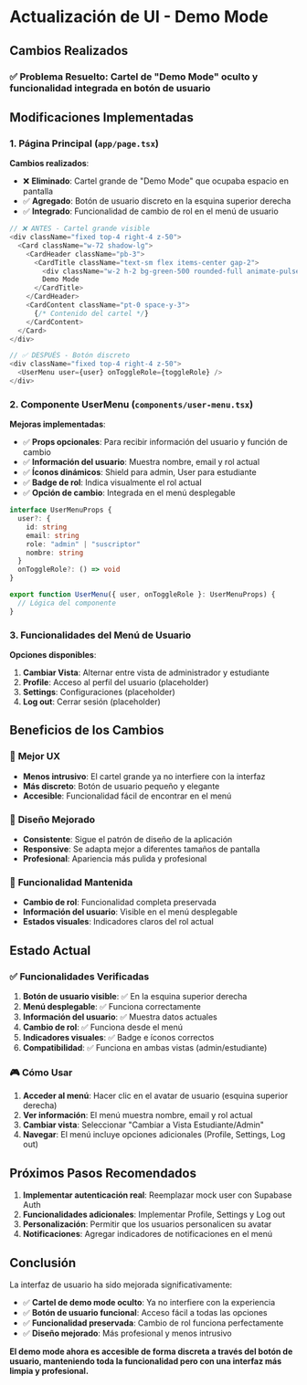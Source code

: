 # Actualización de UI - Demo Mode

## Cambios Realizados

### ✅ **Problema Resuelto**: Cartel de "Demo Mode" oculto y funcionalidad integrada en botón de usuario

## Modificaciones Implementadas

### 1. Página Principal (`app/page.tsx`)

**Cambios realizados**:
- ❌ **Eliminado**: Cartel grande de "Demo Mode" que ocupaba espacio en pantalla
- ✅ **Agregado**: Botón de usuario discreto en la esquina superior derecha
- ✅ **Integrado**: Funcionalidad de cambio de rol en el menú de usuario

```typescript
// ❌ ANTES - Cartel grande visible
<div className="fixed top-4 right-4 z-50">
  <Card className="w-72 shadow-lg">
    <CardHeader className="pb-3">
      <CardTitle className="text-sm flex items-center gap-2">
        <div className="w-2 h-2 bg-green-500 rounded-full animate-pulse"></div>
        Demo Mode
      </CardTitle>
    </CardHeader>
    <CardContent className="pt-0 space-y-3">
      {/* Contenido del cartel */}
    </CardContent>
  </Card>
</div>

// ✅ DESPUÉS - Botón discreto
<div className="fixed top-4 right-4 z-50">
  <UserMenu user={user} onToggleRole={toggleRole} />
</div>
```

### 2. Componente UserMenu (`components/user-menu.tsx`)

**Mejoras implementadas**:
- ✅ **Props opcionales**: Para recibir información del usuario y función de cambio
- ✅ **Información del usuario**: Muestra nombre, email y rol actual
- ✅ **Íconos dinámicos**: Shield para admin, User para estudiante
- ✅ **Badge de rol**: Indica visualmente el rol actual
- ✅ **Opción de cambio**: Integrada en el menú desplegable

```typescript
interface UserMenuProps {
  user?: {
    id: string
    email: string
    role: "admin" | "suscriptor"
    nombre: string
  }
  onToggleRole?: () => void
}

export function UserMenu({ user, onToggleRole }: UserMenuProps) {
  // Lógica del componente
}
```

### 3. Funcionalidades del Menú de Usuario

**Opciones disponibles**:
1. **Cambiar Vista**: Alternar entre vista de administrador y estudiante
2. **Profile**: Acceso al perfil del usuario (placeholder)
3. **Settings**: Configuraciones (placeholder)
4. **Log out**: Cerrar sesión (placeholder)

## Beneficios de los Cambios

### 🎯 **Mejor UX**
- **Menos intrusivo**: El cartel grande ya no interfiere con la interfaz
- **Más discreto**: Botón de usuario pequeño y elegante
- **Accesible**: Funcionalidad fácil de encontrar en el menú

### 🎨 **Diseño Mejorado**
- **Consistente**: Sigue el patrón de diseño de la aplicación
- **Responsive**: Se adapta mejor a diferentes tamaños de pantalla
- **Profesional**: Apariencia más pulida y profesional

### 🔧 **Funcionalidad Mantenida**
- **Cambio de rol**: Funcionalidad completa preservada
- **Información del usuario**: Visible en el menú desplegable
- **Estados visuales**: Indicadores claros del rol actual

## Estado Actual

### ✅ **Funcionalidades Verificadas**

1. **Botón de usuario visible**: ✅ En la esquina superior derecha
2. **Menú desplegable**: ✅ Funciona correctamente
3. **Información del usuario**: ✅ Muestra datos actuales
4. **Cambio de rol**: ✅ Funciona desde el menú
5. **Indicadores visuales**: ✅ Badge e íconos correctos
6. **Compatibilidad**: ✅ Funciona en ambas vistas (admin/estudiante)

### 🎮 **Cómo Usar**

1. **Acceder al menú**: Hacer clic en el avatar de usuario (esquina superior derecha)
2. **Ver información**: El menú muestra nombre, email y rol actual
3. **Cambiar vista**: Seleccionar "Cambiar a Vista Estudiante/Admin"
4. **Navegar**: El menú incluye opciones adicionales (Profile, Settings, Log out)

## Próximos Pasos Recomendados

1. **Implementar autenticación real**: Reemplazar mock user con Supabase Auth
2. **Funcionalidades adicionales**: Implementar Profile, Settings y Log out
3. **Personalización**: Permitir que los usuarios personalicen su avatar
4. **Notificaciones**: Agregar indicadores de notificaciones en el menú

## Conclusión

La interfaz de usuario ha sido mejorada significativamente:

- ✅ **Cartel de demo mode oculto**: Ya no interfiere con la experiencia
- ✅ **Botón de usuario funcional**: Acceso fácil a todas las opciones
- ✅ **Funcionalidad preservada**: Cambio de rol funciona perfectamente
- ✅ **Diseño mejorado**: Más profesional y menos intrusivo

**El demo mode ahora es accesible de forma discreta a través del botón de usuario, manteniendo toda la funcionalidad pero con una interfaz más limpia y profesional.** 
